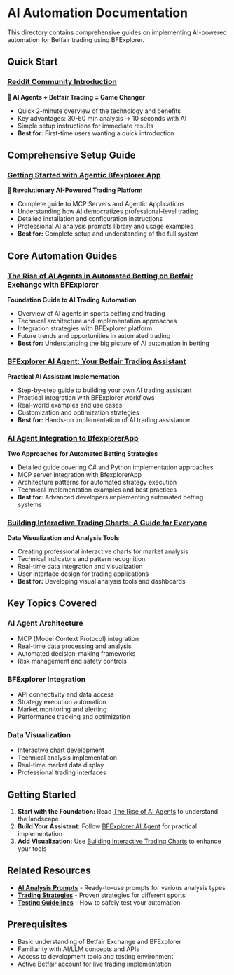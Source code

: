 # AI Automation Documentation

This directory contains comprehensive guides on implementing AI-powered automation for Betfair trading using BFExplorer.

## Quick Start

### [Reddit Community Introduction](../../reddit_post.md)
**🚀 AI Agents + Betfair Trading = Game Changer**
- Quick 2-minute overview of the technology and benefits
- Key advantages: 30-60 min analysis → 10 seconds with AI
- Simple setup instructions for immediate results
- **Best for:** First-time users wanting a quick introduction

## Comprehensive Setup Guide

### [Getting Started with Agentic Bfexplorer App](HowToStartWithAgenticBfexplorerApp.md)
**🤖 Revolutionary AI-Powered Trading Platform**
- Complete guide to MCP Servers and Agentic Applications
- Understanding how AI democratizes professional-level trading
- Detailed installation and configuration instructions
- Professional AI analysis prompts library and usage examples
- **Best for:** Complete setup and understanding of the full system

## Core Automation Guides

### [The Rise of AI Agents in Automated Betting on Betfair Exchange with BFExplorer](TheRiseOfAIAgentsInAutomatedBetting.md)
**Foundation Guide to AI Trading Automation**
- Overview of AI agents in sports betting and trading
- Technical architecture and implementation approaches
- Integration strategies with BFExplorer platform
- Future trends and opportunities in automated trading
- **Best for:** Understanding the big picture of AI automation in betting

### [BFExplorer AI Agent: Your Betfair Trading Assistant](AIAgentYourBetfairTradingAssistant.md)
**Practical AI Assistant Implementation**
- Step-by-step guide to building your own AI trading assistant
- Practical integration with BFExplorer workflows
- Real-world examples and use cases
- Customization and optimization strategies
- **Best for:** Hands-on implementation of AI trading assistance

### [AI Agent Integration to BfexplorerApp](AIAgentIntegrationToBfexplorerApp.md)
**Two Approaches for Automated Betting Strategies**
- Detailed guide covering C# and Python implementation approaches
- MCP server integration with BfexplorerApp
- Architecture patterns for automated strategy execution
- Technical implementation examples and best practices
- **Best for:** Advanced developers implementing automated betting systems

### [Building Interactive Trading Charts: A Guide for Everyone](BuildingInteractiveTradingCharts.md)
**Data Visualization and Analysis Tools**
- Creating professional interactive charts for market analysis
- Technical indicators and pattern recognition
- Real-time data integration and visualization
- User interface design for trading applications
- **Best for:** Developing visual analysis tools and dashboards

## Key Topics Covered

### AI Agent Architecture
- MCP (Model Context Protocol) integration
- Real-time data processing and analysis
- Automated decision-making frameworks
- Risk management and safety controls

### BFExplorer Integration
- API connectivity and data access
- Strategy execution automation
- Market monitoring and alerting
- Performance tracking and optimization

### Data Visualization
- Interactive chart development
- Technical analysis implementation
- Real-time market data display
- Professional trading interfaces

## Getting Started

1. **Start with the Foundation:** Read [The Rise of AI Agents](TheRiseOfAIAgentsInAutomatedBetting.md) to understand the landscape
2. **Build Your Assistant:** Follow [BFExplorer AI Agent](AIAgentYourBetfairTradingAssistant.md) for practical implementation
3. **Add Visualization:** Use [Building Interactive Trading Charts](BuildingInteractiveTradingCharts.md) to enhance your tools

## Related Resources

- **[AI Analysis Prompts](../Prompts/README.md)** - Ready-to-use prompts for various analysis types
- **[Trading Strategies](../Strategies/README.md)** - Proven strategies for different sports
- **[Testing Guidelines](../TestingStrategy.md)** - How to safely test your automation

## Prerequisites

- Basic understanding of Betfair Exchange and BFExplorer
- Familiarity with AI/LLM concepts and APIs
- Access to development tools and testing environment
- Active Betfair account for live trading implementation
